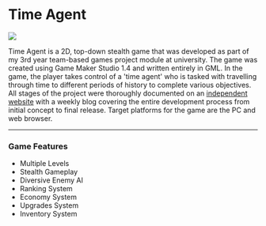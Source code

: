 # Time Agent

<img src="http://gl-studios.weebly.com/uploads/6/1/2/4/61247009/1461845659.png?raw=true"/>

Time Agent is a 2D, top-down stealth game that was developed as part of my 3rd year team-based games project module at university. The game was created using Game Maker Studio 1.4 and written entirely in GML. In the game, the player takes control of a 'time agent' who is tasked with travelling through time to different periods of history to complete various objectives. All stages of the project were thoroughly documented on an [independent website](http://gl-studios.weebly.com) with a weekly blog covering the entire development process from initial concept to final release. Target platforms for the game are the PC and web browser.

***

### Game Features

- Multiple Levels
- Stealth Gameplay
- Diversive Enemy AI
- Ranking System
- Economy System
- Upgrades System
- Inventory System
